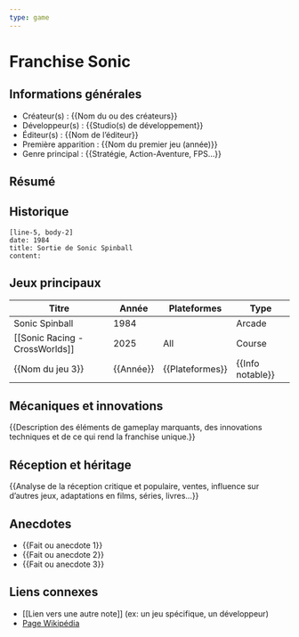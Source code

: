 ```yaml
---
type: game
---
```

# Franchise Sonic

## Informations générales
- Créateur(s) : {{Nom du ou des créateurs}}
- Développeur(s) : {{Studio(s) de développement}}
- Éditeur(s) : {{Nom de l’éditeur}}
- Première apparition : {{Nom du premier jeu (année)}}
- Genre principal : {{Stratégie, Action-Aventure, FPS...}}

## Résumé 

## Historique

```timeline-labeled
[line-5, body-2]
date: 1984  
title: Sortie de Sonic Spinball
content: 
```
## Jeux principaux
| Titre                          | Année     | Plateformes     | Type             |
| ------------------------------ | --------- | --------------- | ---------------- |
| Sonic Spinball                 | 1984      |                 | Arcade           |
| [[Sonic Racing - CrossWorlds]] | 2025      | All             | Course           |
| {{Nom du jeu 3}}               | {{Année}} | {{Plateformes}} | {{Info notable}} |

## Mécaniques et innovations
{{Description des éléments de gameplay marquants, des innovations techniques et de ce qui rend la franchise unique.}}

## Réception et héritage
{{Analyse de la réception critique et populaire, ventes, influence sur d’autres jeux, adaptations en films, séries, livres...}}

## Anecdotes
- {{Fait ou anecdote 1}}
- {{Fait ou anecdote 2}}
- {{Fait ou anecdote 3}}

## Liens connexes
- [[Lien vers une autre note]] (ex: un jeu spécifique, un développeur)
- [Page Wikipédia](https://wikipedia.org)